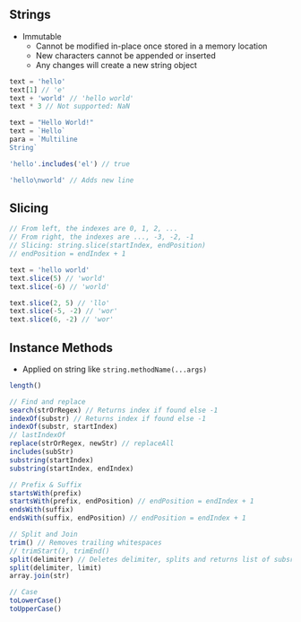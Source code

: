 ## Strings
- Immutable
  - Cannot be modified in-place once stored in a memory location
  - New characters cannot be appended or inserted
  - Any changes will create a new string object

```js
text = 'hello'
text[1] // 'e'
text + 'world' // 'hello world'
text * 3 // Not supported: NaN

text = "Hello World!"
text = `Hello`
para = `Multiline
String`

'hello'.includes('el') // true

'hello\nworld' // Adds new line
```

## Slicing
```js
// From left, the indexes are 0, 1, 2, ...
// From right, the indexes are ..., -3, -2, -1
// Slicing: string.slice(startIndex, endPosition)
// endPosition = endIndex + 1

text = 'hello world'
text.slice(5) // 'world'
text.slice(-6) // 'world'

text.slice(2, 5) // 'llo'
text.slice(-5, -2) // 'wor'
text.slice(6, -2) // 'wor'
```

## Instance Methods
- Applied on string like `string.methodName(...args)`

```js
length()

// Find and replace
search(strOrRegex) // Returns index if found else -1
indexOf(substr) // Returns index if found else -1
indexOf(substr, startIndex)
// lastIndexOf
replace(strOrRegex, newStr) // replaceAll
includes(subStr)
substring(startIndex)
substring(startIndex, endIndex)

// Prefix & Suffix
startsWith(prefix)
startsWith(prefix, endPosition) // endPosition = endIndex + 1
endsWith(suffix)
endsWith(suffix, endPosition) // endPosition = endIndex + 1

// Split and Join
trim() // Removes trailing whitespaces
// trimStart(), trimEnd()
split(delimiter) // Deletes delimiter, splits and returns list of subsrings
split(delimiter, limit)
array.join(str)

// Case
toLowerCase()
toUpperCase()
```
